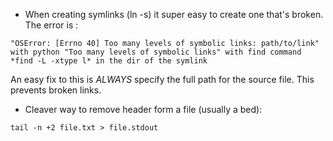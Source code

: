 * When creating symlinks (ln -s) it super easy to create one that's broken. The error is :

```
"OSError: [Errno 40] Too many levels of symbolic links: path/to/link" with python "Too many levels of symbolic links" with find command *find -L -xtype l* in the dir of the symlink  
```

An easy fix to this is *ALWAYS* specify the full path for the source file. This prevents broken links.    

* Cleaver way to remove header form a file (usually a bed):
```
tail -n +2 file.txt > file.stdout
```